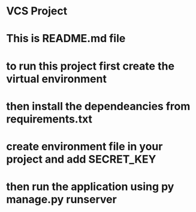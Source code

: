 # VCS Project
# This is README.md file 
# to run this project first create the virtual environment 
# then install the dependeancies from requirements.txt
# create environment file in your project and add SECRET_KEY
# then run the application using py manage.py runserver
